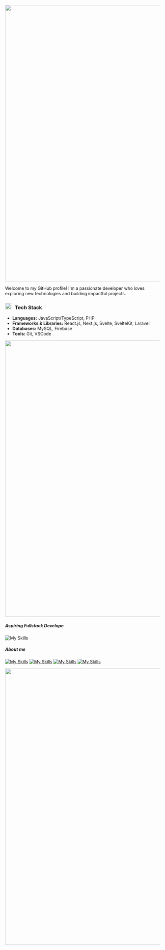 <!-- <img src="https://tenor.com/fnfkmcvpv2k.gif" width="900"> -->
<!-- <img src="https://tenor.com/fnfkmcvpv2k.gif" width="900"> -->
<img src="https://tenor.com/fnfkmcvpv2k.gif" width="900">

Welcome to my GitHub profile! I'm a passionate developer who loves exploring new technologies and building impactful projects.

### <img src="https://user-images.githubusercontent.com/74038190/216120974-24a76b31-7f39-41f1-a38f-b3c1377cc612.png" alt="Teacup Without Handle" width="20" /> &nbsp; Tech Stack

- **Languages:** JavaScript/TypeScript, PHP
- **Frameworks & Libraries:** React.js, Next.js, Svelte, SvelteKit, Laravel
- **Databases:** MySQL, Firebase
- **Tools:** Git, VSCode

<img src="https://user-images.githubusercontent.com/74038190/212284115-f47cd8ff-2ffb-4b04-b5bf-4d1c14c0247f.gif" width="900">

##### Aspiring Fullstack Develope


![My Skills](https://skillicons.dev/icons?i=html,css,nodejs,github,java,php,powershell,py,vscode,powershell,figma,heroku,git,bots,firebase,blender,ps,cs,htmx,emotion,coffeescript,devto,dotnet,py,gamemakerstudio,gcp,githubactions,gitlab,ai,java&theme=light)

##### About me

[![My Skills](https://skillicons.dev/icons?i=instagram&theme=light)](https://instagram.com/7and6) [![My Skills](https://skillicons.dev/icons?i=linkedin&theme=light)](www.linkedin.com/in/revan-aldian-1392592a8) [![My Skills](https://skillicons.dev/icons?i=discord&theme=light)](https://discord.gg/nPX4yT7S) [![My Skills](https://skillicons.dev/icons?i=gmail&theme=light)](revanaldian2k25@gmail.com) 

<img src="https://user-images.githubusercontent.com/74038190/212284115-f47cd8ff-2ffb-4b04-b5bf-4d1c14c0247f.gif" width="900">
